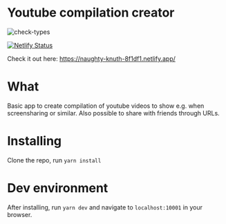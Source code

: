 # Youtube compilation creator

![check-types](https://github.com/Sirvess/compilation-creator/workflows/check-types/badge.svg)

[![Netlify Status](https://api.netlify.com/api/v1/badges/ec0e2c8a-4874-40cf-9a55-61c128ad9473/deploy-status)](https://app.netlify.com/sites/naughty-knuth-8f1df1/deploys)

Check it out here: https://naughty-knuth-8f1df1.netlify.app/

# What

Basic app to create compilation of youtube videos to show e.g. when screensharing or similar. Also possible to share with friends through URLs.

# Installing

Clone the repo, run `yarn install`

# Dev environment

After installing, run `yarn dev` and navigate to `localhost:10001` in your browser.

